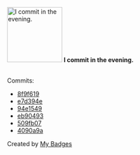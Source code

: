<img src="https://github.com/my-badges/my-badges/blob/master/src/all-badges/time-of-commit/evening-commits.png?raw=true" alt="I commit in the evening." title="I commit in the evening." width="128">
<strong>I commit in the evening.</strong>
<br><br>

Commits:

- <a href="https://github.com/adib-yg/qawno/commit/8f9f619531dc0c354bdcd889fe9975edb53f7b5d">8f9f619</a>
- <a href="https://github.com/adib-yg/web/commit/e7d394e895a0d4be0d449d7388a8b6c800c0790f">e7d394e</a>
- <a href="https://github.com/adib-yg/web/commit/94e1549104b49fe5b47fd92a3f0ccf8819662323">94e1549</a>
- <a href="https://github.com/adib-yg/web/commit/eb90493c5c6ce2936703acfd6ce77cb0a44f1fd4">eb90493</a>
- <a href="https://github.com/adib-yg/web/commit/509fb07cce0630f4f13561395e10bb470b010b4b">509fb07</a>
- <a href="https://github.com/adib-yg/web/commit/4090a9ab75d4902f93d7dee2d195a56054fb5b10">4090a9a</a>


Created by <a href="https://github.com/my-badges/my-badges">My Badges</a>